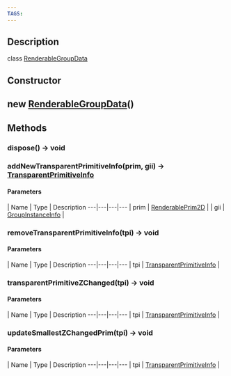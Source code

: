 ```yaml
---
TAGS:
---
```

## Description

class [RenderableGroupData](/classes/2.4/RenderableGroupData)



## Constructor

## new [RenderableGroupData](/classes/2.4/RenderableGroupData)()


## Methods

### dispose() &rarr; void


### addNewTransparentPrimitiveInfo(prim, gii) &rarr; [TransparentPrimitiveInfo](/classes/2.4/TransparentPrimitiveInfo)



#### Parameters
 | Name | Type | Description
---|---|---|---
 | prim | [RenderablePrim2D](/classes/2.4/RenderablePrim2D) | 
 | gii | [GroupInstanceInfo](/classes/2.4/GroupInstanceInfo) | 
### removeTransparentPrimitiveInfo(tpi) &rarr; void



#### Parameters
 | Name | Type | Description
---|---|---|---
 | tpi | [TransparentPrimitiveInfo](/classes/2.4/TransparentPrimitiveInfo) | 

### transparentPrimitiveZChanged(tpi) &rarr; void



#### Parameters
 | Name | Type | Description
---|---|---|---
 | tpi | [TransparentPrimitiveInfo](/classes/2.4/TransparentPrimitiveInfo) | 

### updateSmallestZChangedPrim(tpi) &rarr; void



#### Parameters
 | Name | Type | Description
---|---|---|---
 | tpi | [TransparentPrimitiveInfo](/classes/2.4/TransparentPrimitiveInfo) | 

